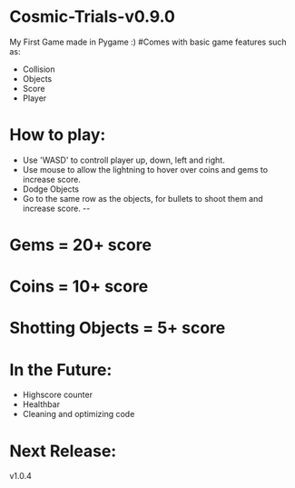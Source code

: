 # Cosmic-Trials-v0.9.0
My First Game made in Pygame :)
#Comes with basic game features such as:
 - Collision
 - Objects
 - Score
 - Player
# How to play:
 - Use 'WASD' to controll player up, down, left and right.
 - Use mouse to allow the lightning to hover over coins and gems to increase score. 
 - Dodge Objects
 - Go to the same row as the objects, for bullets to shoot them and increase score.
 --
 
 # Gems = 20+ score
 # Coins = 10+ score
 # Shotting Objects = 5+ score 
# In the Future:
 - Highscore counter
 - Healthbar
 - Cleaning and optimizing code
# Next Release:
v1.0.4
